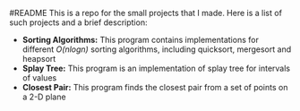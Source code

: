 #README
This is a repo for the small projects that I made.
Here is a list of such projects and a brief description:
* **Sorting Algorithms:** This program contains implementations for different *O(nlogn)* sorting algorithms, including quicksort, mergesort and heapsort
* **Splay Tree:** This program is an implementation of splay tree for intervals of values
* **Closest Pair:** This program finds the closest pair from a set of points on a 2-D plane

